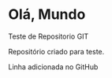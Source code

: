 # Olá, Mundo
 Teste de Repositorio GIT
 
 Repositório criado para teste.

 Linha adicionada no GitHub
